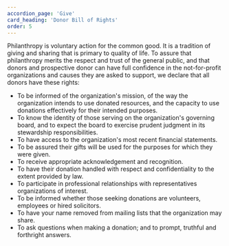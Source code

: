 ```yaml
---
accordion_page: 'Give'
card_heading: 'Donor Bill of Rights'
order: 5
---
```


<p>Philanthropy is voluntary action for the common good. It is a tradition of giving and sharing that is primary to quality of life. To assure that philanthropy merits the respect and trust of the general public, and that donors and prospective donor can have full confidence in the not-for-profit organizations and causes they are asked to support, we declare that all donors have these rights:</p>
<ul>
    <li>To be informed of the organization's mission, of the way the organization intends to use donated resources, and the capacity to use donations effectively for their intended purposes.</li>
    <li>To know the identity of those serving on the organization's governing board, and to expect the board to exercise prudent judgment in its stewardship responsibilities.</li>
    <li>To have access to the organization's most recent financial statements.</li>
    <li>To be assured their gifts will be used for the purposes for which they were given.</li>
    <li>To receive appropriate acknowledgement and recognition.</li>
    <li>To have their donation handled with respect and confidentiality to the extent provided by law.</li>
    <li>To participate in professional relationships with representatives organizations of interest.</li>
    <li>To be informed whether those seeking donations are volunteers, employees or hired solicitors.</li>
    <li>To have your name removed from mailing lists that the organization may share.</li>
    <li>To ask questions when making a donation; and to prompt, truthful and forthright answers.</li>
</ul>
